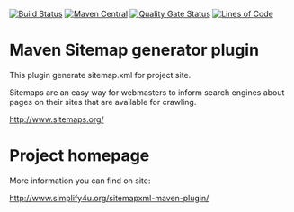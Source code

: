 [![Build Status](https://travis-ci.com/s4u/sitemapxml-maven-plugin.svg?branch=master)](https://travis-ci.com/s4u/sitemapxml-maven-plugin)
[![Maven Central](https://maven-badges.herokuapp.com/maven-central/org.simplify4u.plugins/sitemapxml-maven-plugin/badge.svg)](https://maven-badges.herokuapp.com/maven-central/org.simplify4u.plugins/sitemapxml-maven-plugin)
[![Quality Gate Status](https://sonarcloud.io/api/project_badges/measure?project=org.simplify4u.plugins%3Asitemapxml-maven-plugin&metric=alert_status)](https://sonarcloud.io/dashboard?id=org.simplify4u.plugins%3Asitemapxml-maven-plugin)
[![Lines of Code](https://sonarcloud.io/api/project_badges/measure?project=org.simplify4u.plugins%3Asitemapxml-maven-plugin&metric=ncloc)](https://sonarcloud.io/dashboard?id=org.simplify4u.plugins%3Asitemapxml-maven-plugin)
# Maven Sitemap generator plugin

This plugin generate sitemap.xml for project site.

Sitemaps are an easy way for webmasters to inform search engines about pages on their sites
that are available for crawling.

http://www.sitemaps.org/


# Project homepage

More information you can find on site:

http://www.simplify4u.org/sitemapxml-maven-plugin/
